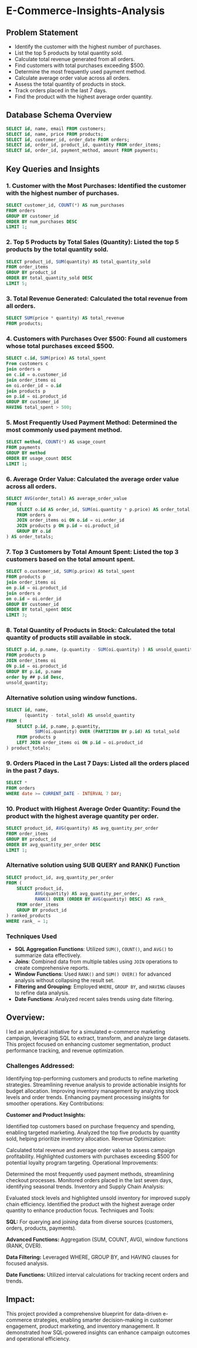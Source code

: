 # E-Commerce-Insights-Analysis

## Problem Statement
- Identify the customer with the highest number of purchases.
- List the top 5 products by total quantity sold.
- Calculate total revenue generated from all orders.
- Find customers with total purchases exceeding $500.
- Determine the most frequently used payment method.
- Calculate average order value across all orders.
- Assess the total quantity of products in stock.
- Track orders placed in the last 7 days.
- Find the product with the highest average order quantity.

## Database Schema Overview
```sql
SELECT id, name, email FROM customers;
SELECT id, name, price FROM products;
SELECT id, customer_id, order_date FROM orders;
SELECT id, order_id, product_id, quantity FROM order_items;
SELECT id, order_id, payment_method, amount FROM payments;
```

## Key Queries and Insights


### 1. Customer with the Most Purchases: Identified the customer with the highest number of purchases.

```sql
SELECT customer_id, COUNT(*) AS num_purchases
FROM orders
GROUP BY customer_id
ORDER BY num_purchases DESC
LIMIT 1;
```

### 2. Top 5 Products by Total Sales (Quantity): Listed the top 5 products by the total quantity sold.

```sql
SELECT product_id, SUM(quantity) AS total_quantity_sold
FROM order_items
GROUP BY product_id
ORDER BY total_quantity_sold DESC
LIMIT 5;
```

### 3. Total Revenue Generated: Calculated the total revenue from all orders.

```sql
SELECT SUM(price * quantity) AS total_revenue
FROM products;
```

### 4. Customers with Purchases Over $500: Found all customers whose total purchases exceed $500.
```sql
SELECT c.id, SUM(price) AS total_spent
From customers c
join orders o
on c.id = o.customer_id
join order_items oi
on oi.order_id = o.id
join products p
on p.id = oi.product_id 
GROUP BY customer_id
HAVING total_spent > 500;
```
### 5. Most Frequently Used Payment Method: Determined the most commonly used payment method.
```sql
SELECT method, COUNT(*) AS usage_count
FROM payments
GROUP BY method
ORDER BY usage_count DESC
LIMIT 1;
```
### 6. Average Order Value: Calculated the average order value across all orders.
```sql
SELECT AVG(order_total) AS average_order_value
FROM (
    SELECT o.id AS order_id, SUM(oi.quantity * p.price) AS order_total
    FROM orders o
    JOIN order_items oi ON o.id = oi.order_id
    JOIN products p ON p.id = oi.product_id
    GROUP BY o.id
) AS order_totals;
```

### 7. Top 3 Customers by Total Amount Spent: Listed the top 3 customers based on the total amount spent.
```sql
SELECT o.customer_id, SUM(p.price) AS total_spent
FROM products p
join order_items oi
on p.id = oi.product_id
join orders o
on o.id = oi.order_id
GROUP BY customer_id
ORDER BY total_spent DESC
LIMIT 3;
```

### 8. Total Quantity of Products in Stock: Calculated the total quantity of products still available in stock.
```sql
SELECT p.id, p.name, (p.quantity - SUM(oi.quantity) ) AS unsold_quantity
FROM products p
JOIN order_items oi
ON p.id = oi.product_id
GROUP BY p.id, p.name
order by ## p.id Desc,
unsold_quantity;
```

### Alternative solution using window functions.
```sql
SELECT id, name, 
       (quantity - total_sold) AS unsold_quantity
FROM (
    SELECT p.id, p.name, p.quantity,
           SUM(oi.quantity) OVER (PARTITION BY p.id) AS total_sold
    FROM products p
    LEFT JOIN order_items oi ON p.id = oi.product_id
) product_totals;
```

### 9. Orders Placed in the Last 7 Days: Listed all the orders placed in the past 7 days.
```sql
SELECT *
FROM orders
WHERE date >= CURRENT_DATE - INTERVAL 7 DAY;
```
### 10. Product with Highest Average Order Quantity: Found the product with the highest average quantity per order.
```sql
SELECT product_id, AVG(quantity) AS avg_quantity_per_order
FROM order_items
GROUP BY product_id
ORDER BY avg_quantity_per_order DESC
LIMIT 1;
```
### Alternative solution using SUB QUERY and RANK() Function
```sql
SELECT product_id, avg_quantity_per_order
FROM (
    SELECT product_id, 
           AVG(quantity) AS avg_quantity_per_order,
           RANK() OVER (ORDER BY AVG(quantity) DESC) AS rank_
    FROM order_items
    GROUP BY product_id
) ranked_products
WHERE rank_ = 1;
```
### Techniques Used
- **SQL Aggregation Functions**: Utilized `SUM()`, `COUNT()`, and `AVG()` to summarize data effectively.
- **Joins**: Combined data from multiple tables using `JOIN` operations to create comprehensive reports.
- **Window Functions**: Used `RANK()` and `SUM() OVER()` for advanced analysis without collapsing the result set.
- **Filtering and Grouping**: Employed `WHERE`, `GROUP BY`, and `HAVING` clauses to refine data analysis.
- **Date Functions**: Analyzed recent sales trends using date filtering.

## Overview:
I led an analytical initiative for a simulated e-commerce marketing campaign, leveraging SQL to extract, transform, and analyze large datasets. This project focused on enhancing customer segmentation, product performance tracking, and revenue optimization.

### Challenges Addressed:

Identifying top-performing customers and products to refine marketing strategies.
Streamlining revenue analysis to provide actionable insights for budget allocation.
Improving inventory management by analyzing stock levels and order trends.
Enhancing payment processing insights for smoother operations.
Key Contributions:

**Customer and Product Insights:**

Identified top customers based on purchase frequency and spending, enabling targeted marketing.
Analyzed the top five products by quantity sold, helping prioritize inventory allocation.
Revenue Optimization:

Calculated total revenue and average order value to assess campaign profitability.
Highlighted customers with purchases exceeding $500 for potential loyalty program targeting.
Operational Improvements:

Determined the most frequently used payment methods, streamlining checkout processes.
Monitored orders placed in the last seven days, identifying seasonal trends.
Inventory and Supply Chain Analysis:

Evaluated stock levels and highlighted unsold inventory for improved supply chain efficiency.
Identified the product with the highest average order quantity to enhance production focus.
Techniques and Tools:

**SQL:** For querying and joining data from diverse sources (customers, orders, products, payments).

**Advanced Functions:** Aggregation (SUM, COUNT, AVG), window functions (RANK, OVER).

**Data Filtering:** Leveraged WHERE, GROUP BY, and HAVING clauses for focused analysis.

**Date Functions:** Utilized interval calculations for tracking recent orders and trends.

## Impact:
This project provided a comprehensive blueprint for data-driven e-commerce strategies, enabling smarter decision-making in customer engagement, product marketing, and inventory management. It demonstrated how SQL-powered insights can enhance campaign outcomes and operational efficiency.
